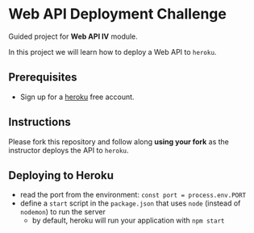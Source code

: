 # Web API Deployment Challenge

Guided project for **Web API IV** module.

In this project we will learn how to deploy a Web API to `heroku`.

## Prerequisites

- Sign up for a [heroku](https://www.heroku.com/) free account.

## Instructions

Please fork this repository and follow along **using your fork** as the instructor deploys the API to `heroku`.

## Deploying  to Heroku

- read the port from the environment: `const port = process.env.PORT`
- define a `start` script in the `package.json` that uses `node` (instead of `nodemon`) to run the server
    - by default, heroku will run your application with `npm start` 